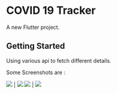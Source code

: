# COVID 19 Tracker

A new Flutter project.

## Getting Started

Using various api to fetch different details.

Some Screenshots are :


![](https://imgur.com/ZoZiMkb.jpg) | ![](https://imgur.com/Gys6tPy.jpg)
![](https://imgur.com/7Gn51SX.jpg) | ![](https://imgur.com/neWQQdf.jpg)


